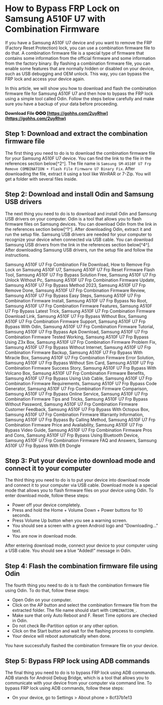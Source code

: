 # How to Bypass FRP Lock on Samsung A510F U7 with Combination Firmware
 
If you have a Samsung A510F U7 device and you want to remove the FRP (Factory Reset Protection) lock, you can use a combination firmware file to do that. A combination firmware file is a special type of firmware that contains some information from the official firmware and some information from the factory binary. By flashing a combination firmware file, you can enable some features that are normally hidden or disabled on your device, such as USB debugging and OEM unlock. This way, you can bypass the FRP lock and access your device again.
 
In this article, we will show you how to download and flash the combination firmware file for Samsung A510F U7 and then how to bypass the FRP lock using a simple tool called Odin. Follow the steps below carefully and make sure you have a backup of your data before proceeding.
 
**Download File ✪✪✪ [https://gohhs.com/2uyRhw](https://gohhs.com/2uyRhw)**


 
## Step 1: Download and extract the combination firmware file
 
The first thing you need to do is to download the combination firmware file for your Samsung A510F U7 device. You can find the link to the file in the references section below[^2^]. The file name is `Samsung SM-A510F U7 Frp Remove COMBINATION + Flash File Firmware U7 Binary Fix`. After downloading the file, extract it using a tool like WinRAR or 7-Zip. You will get a folder with several files inside.
 
## Step 2: Download and install Odin and Samsung USB drivers
 
The next thing you need to do is to download and install Odin and Samsung USB drivers on your computer. Odin is a tool that allows you to flash firmware files on Samsung devices. You can download Odin from the link in the references section below[^1^]. After downloading Odin, extract it and run the setup file. Samsung USB drivers are needed for your computer to recognize your device when connected via USB cable. You can download Samsung USB drivers from the link in the references section below[^4^]. After downloading Samsung USB drivers, run the setup file and follow the instructions.
 
Samsung A510F U7 Frp Combination File Download,  How to Remove Frp Lock on Samsung A510F U7,  Samsung A510F U7 Frp Reset Firmware Flash Tool,  Samsung A510F U7 Frp Bypass Solution Free,  Samsung A510F U7 Frp Unlock Without Pc,  Samsung A510F U7 Frp Combination Firmware Update,  Samsung A510F U7 Frp Bypass Method 2023,  Samsung A510F U7 Frp Remove Done,  Samsung A510F U7 Frp Combination Firmware Review,  Samsung A510F U7 Frp Bypass Easy Steps,  Samsung A510F U7 Frp Combination Firmware Install,  Samsung A510F U7 Frp Bypass No Root,  Samsung A510F U7 Frp Combination Firmware Features,  Samsung A510F U7 Frp Bypass Latest Trick,  Samsung A510F U7 Frp Combination Firmware Download Link,  Samsung A510F U7 Frp Bypass Without Box,  Samsung A510F U7 Frp Combination Firmware Support,  Samsung A510F U7 Frp Bypass With Odin,  Samsung A510F U7 Frp Combination Firmware Tutorial,  Samsung A510F U7 Frp Bypass Apk Download,  Samsung A510F U7 Frp Combination Firmware Tested Working,  Samsung A510F U7 Frp Bypass Using Z3x Box,  Samsung A510F U7 Frp Combination Firmware Problem Fix,  Samsung A510F U7 Frp Bypass Without Internet,  Samsung A510F U7 Frp Combination Firmware Backup,  Samsung A510F U7 Frp Bypass With Miracle Box,  Samsung A510F U7 Frp Combination Firmware Error Solution,  Samsung A510F U7 Frp Bypass Without Sim Card,  Samsung A510F U7 Frp Combination Firmware Success Story,  Samsung A510F U7 Frp Bypass With Volcano Box,  Samsung A510F U7 Frp Combination Firmware Benefits,  Samsung A510F U7 Frp Bypass Using Usb Cable,  Samsung A510F U7 Frp Combination Firmware Requirements,  Samsung A510F U7 Frp Bypass Code Generator,  Samsung A510F U7 Frp Combination Firmware Comparison,  Samsung A510F U7 Frp Bypass Online Service,  Samsung A510F U7 Frp Combination Firmware Tips and Tricks,  Samsung A510F U7 Frp Bypass Without Password,  Samsung A510F U7 Frp Combination Firmware Customer Feedback,  Samsung A510F U7 Frp Bypass With Octopus Box,  Samsung A510F U7 Frp Combination Firmware Warranty Information,  Samsung A510F U7 Frp Bypass By Calling Method,  Samsung A510F U7 Frp Combination Firmware Price and Availability,  Samsung A510F U7 Frp Bypass Video Guide,  Samsung A510F U7 Frp Combination Firmware Pros and Cons,  Samsung A510F U7 Frp Bypass Using Bluetooth Device,  Samsung A510F U7 Frp Combination Firmware FAQ and Answers,  Samsung A510F U7 Frp Bypass With Eft Dongle
 
## Step 3: Put your device into download mode and connect it to your computer
 
The third thing you need to do is to put your device into download mode and connect it to your computer via USB cable. Download mode is a special mode that allows you to flash firmware files on your device using Odin. To enter download mode, follow these steps:
 
- Power off your device completely.
- Press and hold the Home + Volume Down + Power buttons for 10 seconds.
- Press Volume Up button when you see a warning screen.
- You should see a screen with a green Android logo and "Downloading..." text.
- You are now in download mode.

After entering download mode, connect your device to your computer using a USB cable. You should see a blue "Added!" message in Odin.
 
## Step 4: Flash the combination firmware file using Odin
 
The fourth thing you need to do is to flash the combination firmware file using Odin. To do that, follow these steps:

- Open Odin on your computer.
- Click on the AP button and select the combination firmware file from the extracted folder. The file name should start with `COMBINATION_`.
- Make sure that only Auto Reboot and F. Reset Time options are checked in Odin.
- Do not check Re-Partition option or any other option.
- Click on the Start button and wait for the flashing process to complete.
- Your device will reboot automatically when done.

You have successfully flashed the combination firmware file on your device.
 
## Step 5: Bypass FRP lock using ADB commands
 
The final thing you need to do is to bypass FRP lock using ADB commands. ADB stands for Android Debug Bridge, which is a tool that allows you to communicate with your device from your computer via command line. To bypass FRP lock using ADB commands, follow these steps:

- On your device, go to Settings > About phone > 8cf37b1e13


